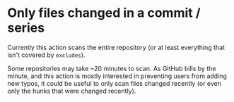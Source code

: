 # Only files changed in a commit / series

Currently this action scans the entire repository (or at least everything that isn't covered by `excludes`).

Some repositories may take ~20 minutes to scan. As GitHub bills by the minute, and this action is mostly interested in preventing users from adding new typos, it could be useful to only scan files changed recently (or even only the hunks that were changed recently).